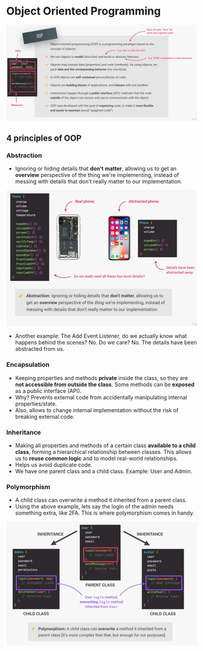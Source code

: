 # Object Oriented Programming

![about-oop](about-oop.png)


## 4 principles of OOP

### Abstraction

- Ignoring or hiding details that **don't matter**, allowing us to get an **overview** perspective of the thing we're implementing, instead of messing with details that don't really matter to our implementation.

![abstraction](phone.png)

- Another example: The Add Event Listener, do we actually know what happens behind the scenes? No. Do we care? No. The details have been abstracted from us.

### Encapsulation

- Keeping properties and methods **private** inside the class, so they are **not accessible from outside the class**. Some methods can be **exposed** as a public interface (API).
- Why? Prevents external code from accidentally manipulating internal properties/state. 
- Also, allows to change internal implementation without the risk of breaking external code.


### Inheritance

- Making all properties and methods of a certain class **available to a child class**, forming a hierarchical relationship between classes. This allows us to **reuse common logic** and to model real-world relationships.
- Helps us avoid duplicate code. 
- We have one parent class and a child class. Example: User and Admin. 

### Polymorphism

- A child class can overwrite a method it inherited from a parent class.
- Using the above example, lets say the login of the admin needs something extra, like 2FA. This is where polymorphism comes in handy.

![polymorphism](poly.png)



